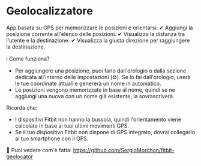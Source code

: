 # Geolocalizzatore

App basata su GPS per memorizzare le posizioni e orientarsi:
✔ Aggiungi la posizione corrente all'elenco delle posizioni.
✔ Visualizza la distanza tra l'utente e la destinazione.
✔ Visualizza la giusta direzione per raggiungere la destinazione.

ℹ Come funziona?

- Per aggiungere una posizione, puoi farlo dall'orologio o dalla sezione dedicata all'interno delle impostazioni (⚙). Se lo fai dall'orologio, userà le tue coordinate attuali e genererà un nome in automatico.
- Le posizioni vengono memorizzate in base al nome, quindi se ne aggiungi una nuova con un nome già esistente, la sovrascriverà.

Ricorda che:

- I dispositivi Fitbit non hanno la bussola, quindi l'orientamento viene calcolato in base ai tuoi ultimi movimenti GPS.
- Se il tuo dispositivo Fitbit non dispone di GPS integrato, dovrai collegarlo al tuo smartphone con il GPS.

🧐 Puoi vedere com'è fatta: https://github.com/SergioMorchon/fitbit-geolocator
